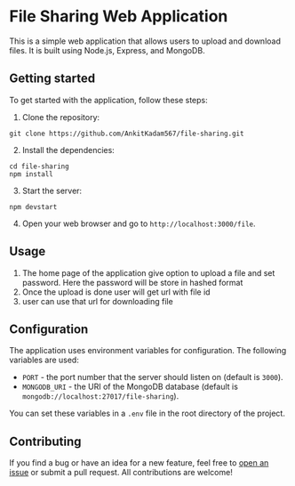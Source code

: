 # File Sharing Web Application

This is a simple web application that allows users to upload and download files. It is built using Node.js, Express, and MongoDB.

## Getting started

To get started with the application, follow these steps:

1. Clone the repository:

```
git clone https://github.com/AnkitKadam567/file-sharing.git
```


2. Install the dependencies:

```
cd file-sharing
npm install
```

3. Start the server:
```
npm devstart
```

4. Open your web browser and go to `http://localhost:3000/file`.

## Usage

1. The home page of the application give option to upload a file and set password. Here the password will be store in hashed format
2. Once the upload is done user will get url with file id
3. user can use that url for downloading file

## Configuration

The application uses environment variables for configuration. The following variables are used:

- `PORT` - the port number that the server should listen on (default is `3000`).
- `MONGODB_URI` - the URI of the MongoDB database (default is `mongodb://localhost:27017/file-sharing`).

You can set these variables in a `.env` file in the root directory of the project.

## Contributing

If you find a bug or have an idea for a new feature, feel free to [open an issue](https://github.com/AnkitKadam567/file-sharing/issues/new) or submit a pull request. All contributions are welcome!
